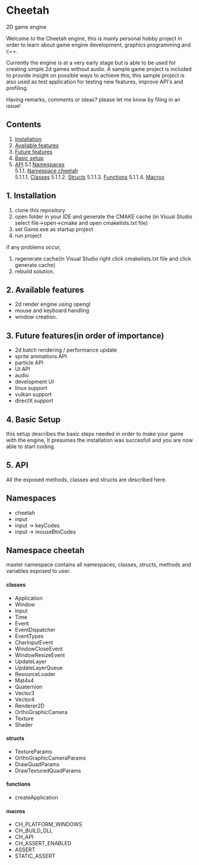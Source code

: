 # Cheetah
2D game engine

Welcome to the Cheetah engine, this is manly personal hobby project in order to learn about game engine development, graphics programming and c++.

Currently the engine is at a very early stage but is able to be used for creating simple 2d games without audio. 
A sample game project is included to provide insight on possible ways to achieve this, this sample project is also used as test application for testing new features, improve API's and profiling.

Having remarks, comments or ideas? please let me know by filing in an issue!

## Contents
1. [Installation](#1-installation)                                                                                                       
2. [Available features](#2-available-features)
3. [Future features](#3-future-featuresin-order-of-importance)
4. [Basic setup](#4-basic-setup) 
5. [API](#5-api)
5.1 [Namespaces](#namespaces)\
         5.1.1. [Namespace cheetah](#namespace-cheetah)                                                                    
                5.1.1.1. [Classes](#classes)
                5.1.1.2. [Structs](#structs)
                5.1.1.3. [Functions](#functions)
                5.1.1.4. [Macros](#macros)

## 1. Installation
1. clone this repository 
2. open folder in your IDE and generate the CMAKE cache (in Visual Studio select file->open->cmake and open cmakelists.txt file)
3. set Game.exe as startup project
4. run project

if any problems occur,
1. regenerate cache(in Visual Studio right click cmakelists.txt file and click generate cache)
2. rebuild solution.

## 2. Available features
- 2d render engine using opengl
- mouse and keyboard handling
- window creation.

## 3. Future features(in order of importance)
- 2d batch rendering / performance update
- sprite animations API
- particle API
- UI API
- audio
- development UI
- linux support
- vulkan support
- directX support

## 4. Basic Setup
this setup describes the basic steps needed in order to make your game with the engine, It presumes the installation was succesfull and you are now able to start coding.

## 5. API
All the exposed methods, classes and structs are described here.

## Namespaces
- cheetah
- input
- input -> keyCodes
- input -> mouseBtnCodes

## Namespace cheetah
master namespace contains all namespaces, classes, structs, methods and variables exposed to user.

#### classes
- Application
- Window
- Input
- Time
- Event
- EventDispatcher
- EventTypes
- CharInputEvent
- WindowCloseEvent
- WindowResizeEvent
- UpdateLayer
- UpdateLayerQueue
- ResourceLoader<T>
- Mat4x4<T>
- Quaternion
- Vector3<T>
- Vector4<T>
- Renderer2D
- OrthoGraphicCamera
- Texture
- Shader

#### structs
- TextureParams
- OrthoGraphicCameraParams
- DrawQuadParams
- DrawTexturedQuadParams

#### functions
- createApplication

#### macros
- CH_PLATFORM_WINDOWS
- CH_BUILD_DLL
- CH_API
- CH_ASSERT_ENABLED
- ASSERT
- STATIC_ASSERT
 
